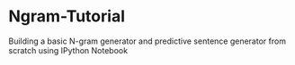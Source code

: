 # Ngram-Tutorial
Building a basic N-gram generator and predictive sentence generator from scratch using IPython Notebook
